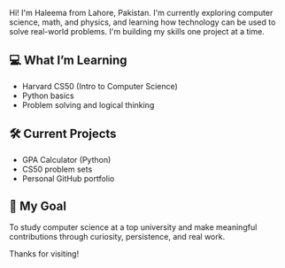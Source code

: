 
Hi! I'm Haleema from Lahore, Pakistan. I'm currently exploring computer science, math, and physics, and learning how technology can be used to solve real-world problems. I'm building my skills one project at a time.

## 💻 What I’m Learning
- Harvard CS50 (Intro to Computer Science)
- Python basics
- Problem solving and logical thinking

## 🛠️ Current Projects
- GPA Calculator (Python)
- CS50 problem sets
- Personal GitHub portfolio

## 🎯 My Goal
To study computer science at a top university and make meaningful contributions through curiosity, persistence, and real work.

Thanks for visiting!
